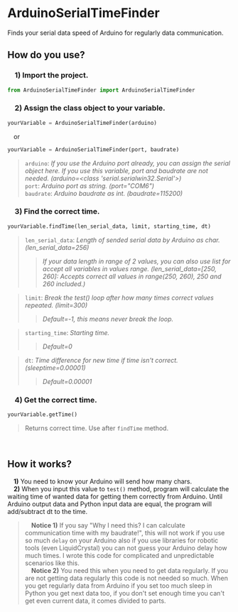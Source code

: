 # ArduinoSerialTimeFinder
 Finds your serial data speed of Arduino for regularly data communication.
## **How do you use?**
### &emsp;**1)** Import the project. <br>
```python 
from ArduinoSerialTimeFinder import ArduinoSerialTimeFinder
```
### &emsp;**2)** Assign the class object to your variable.<br>
```python
yourVariable = ArduinoSerialTimeFinder(arduino)
```
&emsp;or
```python
yourVariable = ArduinoSerialTimeFinder(port, baudrate)
```
>`arduino`: *If you use the Arduino port already, you can assign the serial object here. If you use this variable, port and baudrate are not needed. (arduino=<class 'serial.serialwin32.Serial'>)*<br>
>`port`: *Arduino port as string. (port="COM6")*<br>
>`baudrate`: *Arduino baudrate as int. (baudrate=115200)*<br>

### &emsp;**3)** Find the correct time.<br>
```python
yourVariable.findTime(len_serial_data, limit, starting_time, dt)
```
>`len_serial_data`: *Length of sended serial data by Arduino as char. (len_serial_data=256)* 
>>*If your data length in range of 2 values, you can also use list for accept all variables in values range. (len_serial_data=[250, 260]: Accepts correct all values in range(250, 260), 250 and 260 included.)*<br>

>`limit`: *Break the test() loop after how many times correct values repeated. (limit=300)* <br>
>>*Default=-1, this means never break the loop.*<br> 

>`starting_time`: *Starting time.* <br>
>>*Default=0* <br>

>`dt`: *Time difference for new time if time isn't correct. (sleeptime=0.00001)*<br>
>>*Default=0.00001*

### &emsp;**4)** Get the correct time.<br>
```python
yourVariable.getTime()
```
>Returns correct time. Use after `findTime` method.
<br> 

## **How it works?**
&emsp;**1)** You need to know your Arduino will send how many chars. <br>
&emsp;**2)** When you input this value to `test()` method, program will calculate the waiting time of wanted data for getting them correctly from Arduino. Until Arduino output data and Python input data are equal, the program will add/subtract dt to the time.<br>
>&emsp;**Notice 1)** If you say "Why I need this? I can calculate communication time with my baudrate!", this will not work if you use so much `delay` on your Arduino also if you use libraries for robotic tools (even LiquidCrystal) you can not guess your Arduino delay how much times. I wrote this code for complicated and unpredictable scenarios like this.<br>
>&emsp;**Notice 2)** You need this when you need to get data regularly. If you are not getting data regularly this code is not needed so much. When you get regularly data from Arduino if you set too much sleep in Python you get next data too, if you don't set enough time you can't get even current data, it comes divided to parts.

